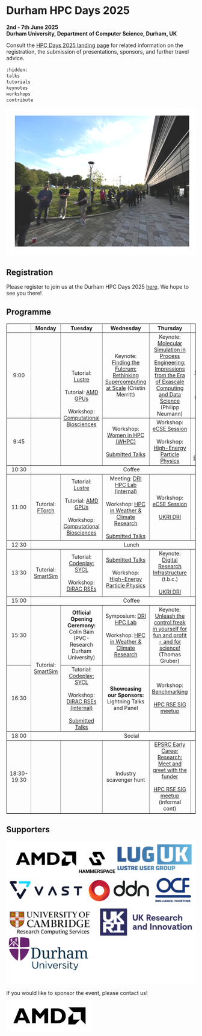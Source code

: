 # Durham HPC Days 2025
**2nd - 7th June 2025**\
**Durham University, Department of Computer Science, Durham, UK**

Consult the [HPC Days 2025 landing page](https://www.durham.ac.uk/research/institutes-and-centres/data-science/events-/durham---hpc-days/) for related information on the registration, the submission of presentations, sponsors, and further travel advice.

```{toctree}
:hidden:
talks
tutorials
keynotes
workshops
contribute
```

![HPCDays](../images/HPC-days-pic.png)

## Registration 
Please register to join us at the Durham HPC Days 2025 [here](https://pay.durham.ac.uk/event-durham/durham-hpc-days-2025). We hope to see you there! 

## Programme

<!-- <table border="1" cellspacing="0" cellpadding="5"> -->
<table border="1" style="width: 100%; text-align: center;">
<tr>
  <td></td>
  <td><b>Monday </b></td>
  <td><b>Tuesday </b></td>
  <td><b>Wednesday </b></td>
  <td><b>Thursday </b></td>
  <td><b>Friday </b></td>
  <td><b>Saturday </b></td>
</tr>
<tr>
  <td> 9:00 </td>
  <td> </td>
  <td rowspan="2"> Tutorial: <a href="tutorials.html#lustre">Lustre</a> <br /><br />  Tutorial: <a href="tutorials.html#amd">AMD GPUs</a> <br /><br /> Workshop: <a href="workshops.html#biosciences">Computational Biosciences</a></td>
  <td> Keynote: <a href="keynotes.html#Merritt">Finding the Fulcrum: Rethinking Supercomputing at Scale</a> (Cristin Merritt)</td>
  <td> Keynote: <a href="keynotes.html#Neumann">Molecular Simulation in Process Engineering: Impressions from the Era of Exascale Computing and Data Science</a> (Philipp Neumann) </td>
  <td> Keynote: <a href="keynotes.html#Clough">Challenges and Opportunities in HPC for Numerical Relativity</a> (Katy Clough) </td>
  <td rowspan=13> <a href="social.html">Social</a> </td>
</tr>
<tr>
  <td> 9:45 </td>
  <td>  </td>
  <td> Workshop: <a href="workshops.html#WHPC">Women in HPC (WHPC) </a> <br /><br /> <a href="https://durham.readthedocs.io/en/latest/hpcdays/talks.html#wednesday-4-june-2025-0945-to-1030">Submitted Talks</a> </td>
  <td> Workshop: <a href="workshops.html#eCSE">eCSE Session</a><br/><br/>Workshop: <a href="workshops.html#particle-2">High-Energy Particle Physics</a> </td>
  <td> Workshop: <a href="workshops.html#NumericalRelativity">Numerical Relativity</a><br/><br/>
       Workshop: <a href="workshops.html#Benchmarking-2">Benchmarking</a> </td>
</tr> 
<tr>
  <td> 10:30 </td>
  <td colspan="5" align="center">Coffee</td>
</tr>
<tr>
  <td> 11:00 </td>
  <td> Tutorial: <a href="tutorials.html#ftorch">FTorch</a> </td>
  <td> Tutorial: <a href="tutorials.html#lustre">Lustre</a> <br /> <br /> Tutorial: <a href="tutorials.html#amd">AMD GPUs</a><br /><br /> Workshop: <a href="workshops.html#biosciences">Computational Biosciences</a> </td>
  <td> Meeting: <a href="dri.html">DRI HPC Lab (internal)</a><br/><br /> Workshop: <a href="workshops.html#Weather">HPC in Weather & Climate Research</a> <br/><br/> <a href="https://durham.readthedocs.io/en/latest/hpcdays/talks.html#wednesday-4-june-2025-1100-to-1230">Submitted Talks</a></td>
  <td> Workshop: <a href="workshops.html#eCSE">eCSE Session</a> <br/><br/><a href="dri.html">UKRI DRI</a> </td>
  <td> Workshop: <a href="workshops.html#NumericalRelativity">Numerical Relativity</a> <br/><br/>Workshop: <a href="workshops.html#WHPC">Women in HPC (WHPC) </a> </td>
</tr> 
<tr>
  <td> 12:30 </td>
  <td colspan="5" align="center">Lunch</td>
</tr>
<tr>
  <td> 13:30 </td>
  <td> Tutorial: <a href="tutorials.html#SmartSim">SmartSim</a> </td>
  <td> Tutorial: <a href="tutorials.html#SYCL">Codeplay: SYCL</a> <br /> <br /> Workshop: <a href="workshops.html#DiRAC-RSEs"> DiRAC RSEs </a> </td>
  <td> <a href="https://durham.readthedocs.io/en/latest/hpcdays/talks.html#wednesday-4-june-2025-1330-to-1500">Submitted Talks</a> <br /><br /> Workshop: <a href="workshops.html#particle">High-Energy Particle Physics</a> </td>
  <td> Keynote: <a href="dri.html">Digital Research Infrastructure</a> <br /> (t.b.c.) <br /><br /> <a href="dri.html">UKRI DRI</a></td>
  <td> Workshop: <a href="workshops.html#CoSeC">CoSeC</a> <br/><br/>Workshop: <a href="workshops.html#particle-3">Particle physics</a> </td>
</tr> 
<tr>
  <td> 15:00 </td>
  <td colspan="5" align="center">Coffee</td>
</tr>
<tr>
  <td> 15:30 </td>
  <td rowspan="2"> Tutorial: <a href="tutorials#SmartSim">SmartSim</a> </td>
  <td> <b>Official Opening Ceremony:</b> <br /> Colin Bain (PVC-Research Durham University) </td>
  <td> Symposium: <a href="dri.html">DRI HPC Lab</a><br/><br /> Workshop: <a href="workshops.html#Weather">HPC in Weather & Climate Research</a> </td>
  <td> Keynote: <a href="keynotes.html#Gruber">Unleash the control freak in yourself for fun and profit - and for science!</a> (Thomas Gruber) </td>
  <td rowspan="2"> <!--UKRI panel with CoSeC--> </td>
</tr>
<tr>
  <td> 16:30 </td>
  <td> Tutorial: <a href="tutorials.html#SYCL">Codeplay: SYCL</a> <br /><br />  Workshop: <a href="workshops.html#DiRAC-RSEs">DiRAC RSEs (internal)</a> <br/><br/><a href="https://durham.readthedocs.io/en/latest/hpcdays/talks.html#tuesday-3-june-2025-1630-to-1650">Submitted Talks</a></td>
  <td> <b>Showcasing our Sponsors:</b> Lightning Talks and Panel</td>
  <td>Workshop: <a href="workshops.html#Bencharking">Benchmarking</a><br /><br /><a href="workshops.html#hpc-rse-sig-meet-up-1630-1800">HPC RSE SIG meetup</a></td>
</tr>
<tr>
  <td> 18:00 </td>
  <td colspan="5" align="center">Social</td>
</tr>
<tr>
  <td>18:30-19:30</td>
  <td />
  <td />
  <td>Industry scavenger hunt</td>
  <td><a href="keynotes.html#meetandgreet">EPSRC Early Career Research: Meet and greet with the funder</a><br /><br /><a href="workshops.html#hpc-rse-sig-meet-up-1630-1800">HPC RSE SIG meetup</a> <br />(informal cont)</td>
</tr>
</table>


## Supporters

![Sponsors](../images/logos.png)

If you would like to sponsor the event, please contact us!

![AnimatedSponsors](../images/animatedhpcdayslogo.gif)
